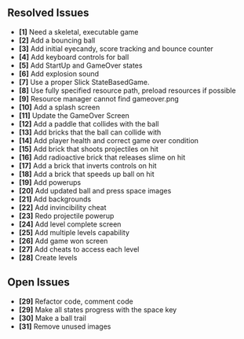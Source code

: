 ## Resolved Issues ##

- **[1]** Need a skeletal, executable game
- **[2]** Add a bouncing ball
- **[3]** Add initial eyecandy, score tracking and bounce counter
- **[4]** Add keyboard controls for ball
- **[5]** Add StartUp and GameOver states
- **[6]** Add explosion sound
- **[7]** Use a proper Slick StateBasedGame.
- **[8]** Use fully specified resource path, preload resources if possible
- **[9]** Resource manager cannot find gameover.png
- **[10]** Add a splash screen
- **[11]** Update the GameOver Screen
- **[12]** Add a paddle that collides with the ball
- **[13]** Add bricks that the ball can collide with
- **[14]** Add player health and correct game over condition
- **[15]** Add brick that shoots projectiles on hit
- **[16]** Add radioactive brick that releases slime on hit
- **[17]** Add a brick that inverts controls on hit
- **[18]** Add a brick that speeds up ball on hit
- **[19]** Add powerups
- **[20]** Add updated ball and press space images
- **[21]** Add backgrounds
- **[22]** Add invincibility cheat
- **[23]** Redo projectile powerup
- **[24]** Add level complete screen
- **[25]** Add multiple levels capability
- **[26]** Add game won screen
- **[27]** Add cheats to access each level
- **[28]** Create levels

## Open Issues ##
- **[29]** Refactor code, comment code
- **[29]** Make all states progress with the space key
- **[30]** Make a ball trail
- **[31]** Remove unused images




